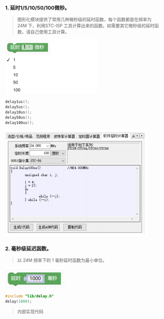 ### 1. 延时1/5/10/50/100微秒。

> 图形化模块提供了常用几种微秒级的延时函数，每个函数都是在频率为 24M 下，利用STC-ISP 工具计算出来的函数。如需要其它微秒级的延时函数，请自己使用工具计算。

![延时1/5/10/50/100微秒](img/c1.png)

```c
delay1us();
delay5us();
delay10us();
delay50us();
delay100us();
```

![延时1/5/10/50/100微秒](img/c2.png)

### 2. 毫秒级延迟函数。

> 以 24M 频率下的 1 毫秒延时函数为最小单位。

![毫秒级延迟函数](img/c3.png)

```c
#include "lib/delay.h"
delay(1000);
```
> 内部实现代码






